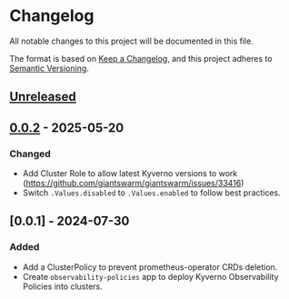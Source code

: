 # Changelog

All notable changes to this project will be documented in this file.

The format is based on [Keep a Changelog](https://keepachangelog.com/en/1.0.0/),
and this project adheres to [Semantic Versioning](https://semver.org/spec/v2.0.0.html).

## [Unreleased]

## [0.0.2] - 2025-05-20

### Changed

- Add Cluster Role to allow latest Kyverno versions to work (https://github.com/giantswarm/giantswarm/issues/33416)
- Switch `.Values.disabled` to `.Values.enabled` to follow best practices.

## [0.0.1] - 2024-07-30

### Added

- Add a ClusterPolicy to prevent prometheus-operator CRDs deletion.
- Create `observability-policies` app to deploy Kyverno Observability Policies into clusters.

[Unreleased]: https://github.com/giantswarm/observability-policies-app/compare/v0.0.2...HEAD
[0.0.2]: https://github.com/giantswarm/observability-policies-app/compare/v0.0.1...v0.0.2
